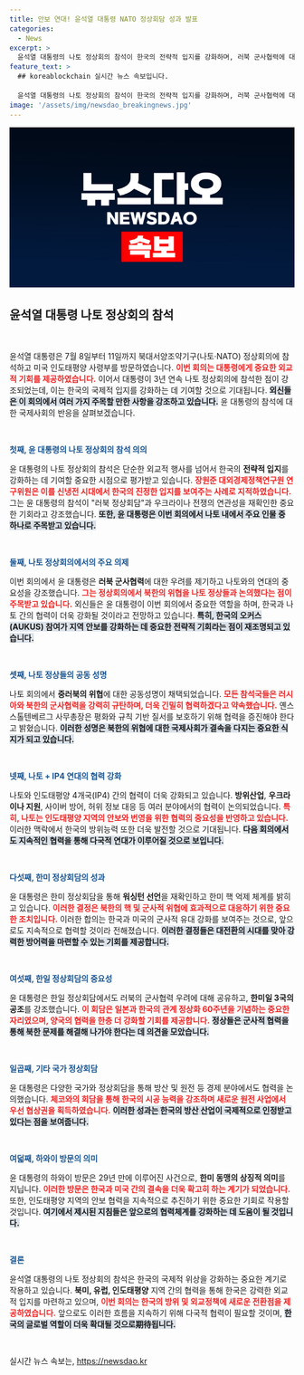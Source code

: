 ```yaml
---
title: 안보 연대! 윤석열 대통령 NATO 정상회담 성과 발표
categories:
  - News
excerpt: >
  윤석열 대통령의 나토 정상회의 참석이 한국의 전략적 입지를 강화하며, 러북 군사협력에 대한 우려를 공유했습니다. 이번 회의에서 한국과 나토의 연대를 강조하며, 한미일 협력도 한층 강화될 전망입니다. 클릭해서 자세한 내용을 확인하세요!
feature_text: >
  ## koreablockchain 실시간 뉴스 속보입니다.

  윤석열 대통령의 나토 정상회의 참석이 한국의 전략적 입지를 강화하며, 러북 군사협력에 대한 우려를 공유했습니다. 이번 회의에서 한국과 나토의 연대를 강조하며, 한미일 협력도 한층 강화될 전망입니다. 클릭해서 자세한 내용을 확인하세요!
image: '/assets/img/newsdao_breakingnews.jpg'
---
```


<p><img src="/assets/img/newsdao_breakingnews.jpg" alt="koreablockchain 속보" /></p>

<h2 data-ke-size="size26">윤석열 대통령 나토 정상회의 참석</h2>

<p data-ke-size="size16">&nbsp;</p>

<p>윤석열 대통령은 7월 8일부터 11일까지 북대서양조약기구(나토·NATO) 정상회의에 참석하고 미국 인도태평양 사령부를 방문하였습니다. <b><span style="color: #ee2323;">이번 회의는 대통령에게 중요한 외교적 기회를 제공하였습니다.</span></b> 이어서 대통령이 3년 연속 나토 정상회의에 참석한 점이 강조되었는데, 이는 한국의 국제적 입지를 강화하는 데 기여할 것으로 기대됩니다. <b><span style="background-color: #21538527;">외신들은 이 회의에서 여러 가지 주목할 만한 사항을 강조하고 있습니다.</span></b> 윤 대통령의 참석에 대한 국제사회의 반응을 살펴보겠습니다.</p>

<p data-ke-size="size16">&nbsp;</p>

<p><b><span style="color: #1a5490;">첫째, 윤 대통령의 나토 정상회의 참석 의의</span></b></p>

<p>윤 대통령의 나토 정상회의 참석은 단순한 외교적 행사를 넘어서 한국의 <b>전략적 입지</b>를 강화하는 데 기여할 중요한 시점으로 평가받고 있습니다. <b><span style="color: #ee2323;">장원준 대외경제정책연구원 연구위원은 이를 신냉전 시대에서 한국의 진정한 입지를 보여주는 사례로 지적하였습니다.</span></b> 그는 윤 대통령의 참석이 "러북 정상회담"과 우크라이나 전쟁의 연관성을 재확인한 중요한 기회라고 강조했습니다. <b><span style="background-color: #21538527;">또한, 윤 대통령은 이번 회의에서 나토 내에서 주요 인물 중 하나로 주목받고 있습니다.</span></b></p>

<p data-ke-size="size16">&nbsp;</p>

<p><b><span style="color: #1a5490;">둘째, 나토 정상회의에서의 주요 의제</span></b></p>

<p>이번 회의에서 윤 대통령은 <b>러북 군사협력</b>에 대한 우려를 제기하고 나토와의 연대의 중요성을 강조했습니다. <b><span style="color: #ee2323;">그는 정상회의에서 북한의 위협을 나토 정상들과 논의했다는 점이 주목받고 있습니다.</span></b> 외신들은 윤 대통령이 이번 회의에서 중요한 역할을 하며, 한국과 나토 간의 협력이 더욱 강화될 것이라고 전망하고 있습니다. <b><span style="background-color: #21538527;">특히, 한국의 오커스(AUKUS) 참여가 지역 안보를 강화하는 데 중요한 전략적 기회라는 점이 재조명되고 있습니다.</span></b></p>

<p data-ke-size="size16">&nbsp;</p>

<p><b><span style="color: #1a5490;">셋째, 나토 정상들의 공동 성명</span></b></p>

<p>나토 회의에서 <b>중러북의 위협</b>에 대한 공동성명이 채택되었습니다. <b><span style="color: #ee2323;">모든 참석국들은 러시아와 북한의 군사협력을 강력히 규탄하며, 더욱 긴밀히 협력하겠다고 약속했습니다.</span></b> 옌스 스톨텐베르그 사무총장은 평화와 규칙 기반 질서를 보호하기 위해 협력을 증진해야 한다고 밝혔습니다. <b><span style="background-color: #21538527;">이러한 성명은 북한의 위협에 대한 국제사회가 결속을 다지는 중요한 식지가 되고 있습니다.</span></b></p>

<p data-ke-size="size16">&nbsp;</p>

<p><b><span style="color: #1a5490;">넷째, 나토 + IP4 연대의 협력 강화</span></b></p>

<p>나토와 인도태평양 4개국(IP4) 간의 협력이 더욱 강화되고 있습니다. <b>방위산업</b>, <b>우크라이나 지원</b>, 사이버 방어, 허위 정보 대응 등 여러 분야에서의 협력이 논의되었습니다. <b><span style="color: #ee2323;">특히, 나토는 인도태평양 지역의 안보와 번영을 위한 협력의 중요성을 반영하고 있습니다.</span></b> 이러한 맥락에서 한국의 방위능력 또한 더욱 발전할 것으로 기대됩니다. <b><span style="background-color: #21538527;">다음 회의에서도 지속적인 협력을 통해 다국적 연대가 이루어질 것으로 보입니다.</span></b></p>

<p data-ke-size="size16">&nbsp;</p>

<p><b><span style="color: #1a5490;">다섯째, 한미 정상회담의 성과</span></b></p>

<p>윤 대통령은 한미 정상회담을 통해 <b>워싱턴 선언</b>을 재확인하고 한미 핵 억제 체계를 밝히고 있습니다. <b><span style="color: #ee2323;">이러한 결정은 북한의 핵 및 군사적 위협에 효과적으로 대응하기 위한 중요한 조치입니다.</span></b> 이러한 합의는 한국과 미국의 군사적 유대 강화를 보여주는 것으로, 앞으로도 지속적으로 협력할 것이라 전해졌습니다. <b><span style="background-color: #21538527;">이러한 결정들은 대전환의 시대를 맞아 강력한 방어력을 마련할 수 있는 기회를 제공합니다.</span></b></p>

<p data-ke-size="size16">&nbsp;</p>

<p><b><span style="color: #1a5490;">여섯째, 한일 정상회담의 중요성</span></b></p>

<p>윤 대통령은 한일 정상회담에서도 러북의 군사협력 우려에 대해 공유하고, <b>한미일 3국의 공조</b>를 강조했습니다. <b><span style="color: #ee2323;">이 회담은 일본과 한국의 관계 정상화 60주년을 기념하는 중요한 자리였으며, 양국의 협력을 한층 더 강화할 기회를 제공합니다.</span></b> <b><span style="background-color: #21538527;">정상들은 군사적 협력을 통해 북한 문제를 해결해 나가야 한다는 데 의견을 모았습니다.</span></b></p>

<p data-ke-size="size16">&nbsp;</p>

<p><b><span style="color: #1a5490;">일곱째, 기타 국가 정상회담</span></b></p>

<p>윤 대통령은 다양한 국가와 정상회담을 통해 방산 및 원전 등 경제 분야에서도 협력을 논의했습니다. <b><span style="color: #ee2323;">체코와의 회담을 통해 한국의 시공 능력을 강조하며 새로운 원전 사업에서 우선 협상권을 획득하였습니다.</span></b> <b><span style="background-color: #21538527;">이러한 성과는 한국의 방산 산업이 국제적으로 인정받고 있다는 점을 보여줍니다.</span></b></p>

<p data-ke-size="size16">&nbsp;</p>

<p><b><span style="color: #1a5490;">여덟째, 하와이 방문의 의미</span></b></p>

<p>윤 대통령의 하와이 방문은 29년 만에 이루어진 사건으로, <b>한미 동맹의 상징적 의미</b>를 지닙니다. <b><span style="color: #ee2323;">이러한 방문은 한국과 미국 간의 결속을 더욱 확고히 하는 계기가 되었습니다.</span></b> 또한, 인도태평양 지역의 안보 협력을 지속적으로 추진하기 위한 중요한 기회로 작용할 것입니다. <b><span style="background-color: #21538527;">여기에서 제시된 지침들은 앞으로의 협력체계를 강화하는 데 도움이 될 것입니다.</span></b></p>

<p data-ke-size="size16">&nbsp;</p>

<p><b><span style="color: #1a5490;">결론</span></b></p>

<p>윤석열 대통령의 나토 정상회의 참석은 한국의 국제적 위상을 강화하는 중요한 계기로 작용하고 있습니다. <b>북미, 유럽, 인도태평양</b> 지역 간의 협력을 통해 한국은 강력한 외교적 입지를 마련하고 있으며, <b><span style="color: #ee2323;">이번 회의는 한국의 방위 및 외교정책에 새로운 전환점을 제공하였습니다.</span></b> 앞으로도 이러한 흐름을 지속하기 위해 다국적 협력이 필요할 것이며, <b><span style="background-color: #21538527;">한국의 글로벌 역할이 더욱 확대될 것으로期待됩니다.</span></b></p>

<p data-ke-size="size16">&nbsp;</p>
실시간 뉴스 속보는, <a href="https://newsdao.kr" rel="dofollow">https://newsdao.kr</a>


